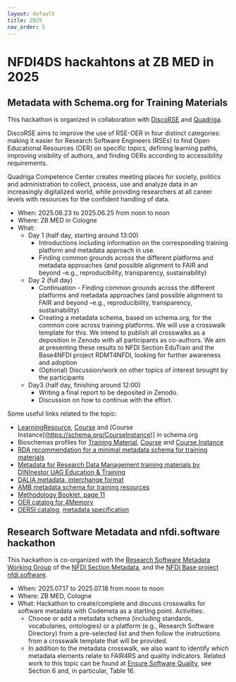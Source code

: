 ```yaml
---
layout: default
title: 2025
nav_order: 5
---
```


# NFDI4DS hackahtons at ZB MED in 2025

## Metadata with Schema.org for Training Materials

This hackathon is organized in collaboration with [DiscoRSE](https://www.discorse.de/) and [Quadriga](https://www.quadriga-dk.de/).

DiscoRSE aims to improve the use of RSE-OER in four distinct categories: making it easier for Research Software Engineers (RSEs) to find Open Educational Resources (OER) on specific topics, defining learning paths, improving visibility of authors, and finding OERs according to accessibility requirements.

Quadriga Competence Center creates meeting places for society, politics and administration to collect, process, use and analyze data in an increasingly digitalized world, while providing researchers at all career levels with resources for the confident handling of data.

- When: 2025.06.23 to 2025.06.25 from noon to noon
- Where: ZB MED in Cologne
- What: 
  - Day 1 (half day, starting around 13:00)
    - Introductions including information on the corresponding training platform and metadata approach in use.
    - Finding common grounds across the different platforms and metadata approaches (and possible alignment to FAIR and beyond –e.g., reproducibility, transparency, sustainability)
  - Day 2 (full day)
    - Continuation - Finding common grounds across the different platforms and metadata approaches (and possible alignment to FAIR and beyond –e.g., reproducibility, transparency, sustainability)
    - Creating a metadata schema, based on schema.org, for the common core across training platforms. We will use a crosswalk template for this. We intend to publish all crosswalks as a deposition in Zenodo with all participants as co-authors. We aim at presenting these results to NFDI Section EduTrain and the Base4NFDI project RDMT4NFDI, looking for further awareness and adoption
    - (Optional) Discussion/work on other topics of interest brought by the participants
  - Day3 (half day, finishing around 12:00)
    - Writing a final report to be deposited in Zenodo. 
    - Discussion on how to continue with the effort.

Some useful links related to the topic:
- [LearningResource](https://schema.org/LearningResource), [Course](https://schema.org/Course) and [Course Instance[(https://schema.org/CourseInstance)] in schema.org
- Bioschemas profiles for [Training Material](http://bioschemas.org/profiles/TrainingMaterial), [Course](http://bioschemas.org/profiles/Course) and [Course Instance](http://bioschemas.org/profiles/CourseInstance)
- [RDA recommendation for a minimal metadata schema for training materials](https://doi.org/10.15497/RDA00073)
- [Metadata for Research Data Management training materials by DINInestor UAG Education & Training](https://doi.org/10.5281/zenodo.3784237)
- [DALIA metadata, interchange format](https://doi.org/10.5281/zenodo.11521028)
- [AMB metadata schema for training resources](https://dini-ag-kim.github.io/amb/latest/)
- [Methodology Booklet, page 11](https://fair-by-design-methodology.github.io/IDCC25workshop/latest/03%20FAIR-by-Design/fbd/)
- [OER catalog for 4Memory](https://histocat.uni-trier.de/)
- [OERSI catalog](https://oersi.org/), [metadata specification](https://oersi.org/resources/pages/en/faq/#what-metadata-fields-are-supported-by-oersi)

## Research Software Metadata and nfdi.software hackathon

This hackathon is co-organized with the [Research Software Metadata Working Group](https://doi.org/10.5281/zenodo.10036379) of the [NFDI Section Metadata](https://www.nfdi.de/section-meta/), and the [NFDI Base project nfdi.software](https://base4nfdi.de/projects/nfdi-software). 

- When: 2025.07.17 to 2025.07.18 from noon to noon
- Where: ZB MED, Cologne
- What: Hackathon to create/complete and discuss crosswalks for software metadata with Codemeta as a starting point. Activities:
  - Choose or add a metadata schema (including standards, vocabularies, ontologies) or a platform (e.g., Research Software Directory) from a pre-selected list and then follow the instructions from a crosswalk template that will be provided.
  - In addition to the metadata crosswalk, we also want to identify which metadata elements relate to FAIR4RS and quality indicators. Related work to this topic can be found at [Ensure Software Quality](https://doi.org/10.5281/zenodo.10723608), see Section 6 and, in particular, Table 16.  


